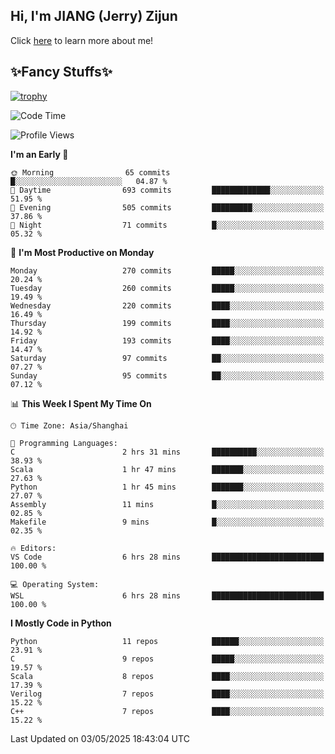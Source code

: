 ## Hi, I'm JIANG (Jerry) Zijun

Click [here](https://jzjerry.github.io/about/) to learn more about me!

## ✨Fancy Stuffs✨
[![trophy](https://github-profile-trophy.vercel.app/?username=jzjerry&theme=onedark)](https://github.com/ryo-ma/github-profile-trophy)
<!--START_SECTION:waka-->
![Code Time](http://img.shields.io/badge/Code%20Time-1%2C261%20hrs%2025%20mins-blue)

![Profile Views](http://img.shields.io/badge/Profile%20Views-0-blue)

**I'm an Early 🐤** 

```text
🌞 Morning                65 commits          █░░░░░░░░░░░░░░░░░░░░░░░░   04.87 % 
🌆 Daytime                693 commits         █████████████░░░░░░░░░░░░   51.95 % 
🌃 Evening                505 commits         █████████░░░░░░░░░░░░░░░░   37.86 % 
🌙 Night                  71 commits          █░░░░░░░░░░░░░░░░░░░░░░░░   05.32 % 
```
📅 **I'm Most Productive on Monday** 

```text
Monday                   270 commits         █████░░░░░░░░░░░░░░░░░░░░   20.24 % 
Tuesday                  260 commits         █████░░░░░░░░░░░░░░░░░░░░   19.49 % 
Wednesday                220 commits         ████░░░░░░░░░░░░░░░░░░░░░   16.49 % 
Thursday                 199 commits         ████░░░░░░░░░░░░░░░░░░░░░   14.92 % 
Friday                   193 commits         ████░░░░░░░░░░░░░░░░░░░░░   14.47 % 
Saturday                 97 commits          ██░░░░░░░░░░░░░░░░░░░░░░░   07.27 % 
Sunday                   95 commits          ██░░░░░░░░░░░░░░░░░░░░░░░   07.12 % 
```


📊 **This Week I Spent My Time On** 

```text
🕑︎ Time Zone: Asia/Shanghai

💬 Programming Languages: 
C                        2 hrs 31 mins       ██████████░░░░░░░░░░░░░░░   38.93 % 
Scala                    1 hr 47 mins        ███████░░░░░░░░░░░░░░░░░░   27.63 % 
Python                   1 hr 45 mins        ███████░░░░░░░░░░░░░░░░░░   27.07 % 
Assembly                 11 mins             █░░░░░░░░░░░░░░░░░░░░░░░░   02.85 % 
Makefile                 9 mins              █░░░░░░░░░░░░░░░░░░░░░░░░   02.35 % 

🔥 Editors: 
VS Code                  6 hrs 28 mins       █████████████████████████   100.00 % 

💻 Operating System: 
WSL                      6 hrs 28 mins       █████████████████████████   100.00 % 
```

**I Mostly Code in Python** 

```text
Python                   11 repos            ██████░░░░░░░░░░░░░░░░░░░   23.91 % 
C                        9 repos             █████░░░░░░░░░░░░░░░░░░░░   19.57 % 
Scala                    8 repos             ████░░░░░░░░░░░░░░░░░░░░░   17.39 % 
Verilog                  7 repos             ████░░░░░░░░░░░░░░░░░░░░░   15.22 % 
C++                      7 repos             ████░░░░░░░░░░░░░░░░░░░░░   15.22 % 
```




 Last Updated on 03/05/2025 18:43:04 UTC
<!--END_SECTION:waka-->
